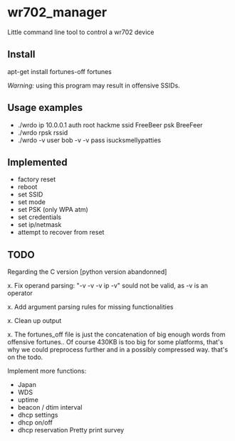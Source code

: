 # wr702_manager

Little command line tool to control a wr702 device

## Install

apt-get install fortunes-off fortunes


_Warning:_ using this program may result in offensive SSIDs.

## Usage examples
 - ./wrdo ip 10.0.0.1 auth root hackme ssid FreeBeer psk BreeFeer
 - ./wrdo rpsk rssid
 - ./wrdo -v user bob -v -v pass isucksmellypatties
## Implemented
  - factory reset
  - reboot
  - set SSID
  - set mode
  - set PSK (only WPA atm)
  - set credentials
  - set ip/netmask
  - attempt to recover from reset

## TODO

Regarding the C version [python version abandonned]

x. Fix operand parsing: "-v -v -v ip -v" sould not be valid, as -v is an operator

x. Add argument parsing rules for missing functionalities

x. Clean up output

x. The fortunes_off file is just the concatenation of big enough words from offensive fortunes..
Of course 430KB is too big for some platforms, that's why we could 
preprocess further and in a possibly compressed way. that's on the todo.

Implement more functions:
 - Japan
 - WDS
 - uptime
 - beacon / dtim interval
 - dhcp settings
 - dhcp on/off
 - dhcp reservation
Pretty print survey



